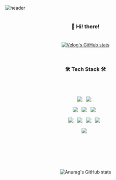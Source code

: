 ![header](https://capsule-render.vercel.app/api?text=haeburney&animation=fadeIn&height=200&color=7092be&fontSize=50)
<br><br><h3 align="center"><b>👋 Hi! there!</b></h3>
#

<div align="center">

[![Velog's GitHub stats](https://velog-readme-stats.vercel.app/api?name=dovnaldisn)](https://github.com/dovnaldisn/velog-readme-stats)<br><br><br>
</div>

<h3 align="center"><b>🛠 Tech Stack 🛠</b></h3>

#

<br>
<p align="center"> 
  <img src="https://img.shields.io/badge/HTML5-E34F26?style=flat-square&logo=HTML5&logoColor=white"/></a> &nbsp;
  <img src="https://img.shields.io/badge/CSS3-1572B6?style=flat-square&logo=CSS3&logoColor=white"/></a> &nbsp;  
  <br>
</p>

<p align="center"> 
  <img src="https://img.shields.io/badge/C-004482?style=flat-square&logo=C&logoColor=white"/></a> &nbsp;
  <img src="https://img.shields.io/badge/Java-007376?style=flat-square&logo=Java&logoColor=white"/></a> &nbsp;
  <img src="https://img.shields.io/badge/Spring Boot-6DB33F?style=flat-square&logo=SpringBoot&logoColor=white"/></a> &nbsp;
  <br>
</p>

<p align="center"> 
  <img src="https://img.shields.io/badge/JavaScript-F7DF1E?style=flat-square&logo=JavaScript&logoColor=white"/></a> &nbsp;
  <img src="https://img.shields.io/badge/React-61DAFB?style=flat-square&logo=React&logoColor=white"/></a> &nbsp;
  <img src="https://img.shields.io/badge/Jquery-0769AD?style=flat-square&logo=Jquery&logoColor=white"/></a> &nbsp;
  <img src="https://img.shields.io/badge/Vue.js-4FC08D?style=flat-square&logo=Vue.js&logoColor=white"/></a> &nbsp;
  <br>
</p>

<p align="center"> 
  <img src="https://img.shields.io/badge/Oracle-F80000?style=flat-square&logo=Oracle&logoColor=white"/></a> &nbsp;
</p> <br><br>



<br><br><p align="center">
![Anurag's GitHub stats](https://github-readme-stats.vercel.app/api?username=haeburney&show_icons=true&theme=nord)
<!-- ![Top Langs](https://github-readme-stats.vercel.app/api/top-langs/?username=haeburney&layout=compact&theme=nord) !--> </p> <br><br><br>



<!--
**haeburney/haeburney** is a ✨ _special_ ✨ repository because its `README.md` (this file) appears on your GitHub profile.

Here are some ideas to get you started:

- 🔭 I’m currently working on ....
- 🌱 I’m currently learning ...
- 👯 I’m looking to collaborate on ...
- 🤔 I’m looking for help with ...
- 💬 Ask me about ...
- 📫 How to reach me: ...
- 😄 Pronouns: ...
- ⚡ Fun fact: ...
-->

